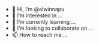 - 👋 Hi, I’m @alwinnapu
- 👀 I’m interested in ...
- 🌱 I’m currently learning ...
- 💞️ I’m looking to collaborate on ...
- 📫 How to reach me ...

<!---
alwinnapu/alwinnapu is a ✨ special ✨ repository because its `README.md` (this file) appears on your GitHub profile.
You can click the Preview link to take a look at your changes.
--->
